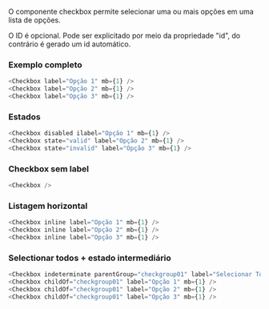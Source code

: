 O componente checkbox permite selecionar uma ou mais opções em uma lista de opções.

O ID é opcional. Pode ser explicitado por meio da propriedade "id", do contrário é gerado um id automático.

### Exemplo completo
```js
<Checkbox label="Opção 1" mb={1} />
<Checkbox label="Opção 2" mb={1} />
<Checkbox label="Opção 3" mb={1} />
```

### Estados
```js
<Checkbox disabled ilabel="Opção 1" mb={1} />
<Checkbox state="valid" label="Opção 2" mb={1} />
<Checkbox state="invalid" label="Opção 3" mb={1} />
```

### Checkbox sem label
```js
<Checkbox />
```

### Listagem horizontal
```js
<Checkbox inline label="Opção 1" mb={1} />
<Checkbox inline label="Opção 2" mb={1} />
<Checkbox inline label="Opção 3" mb={1} />
```

### Selectionar todos + estado intermediário
```js
<Checkbox indeterminate parentGroup="checkgroup01" label="Selecionar Todos" mb={1} />
<Checkbox childOf="checkgroup01" label="Opção 1" mb={1} />
<Checkbox childOf="checkgroup01" label="Opção 2" mb={1} />
<Checkbox childOf="checkgroup01" label="Opção 3" mb={1} />
```